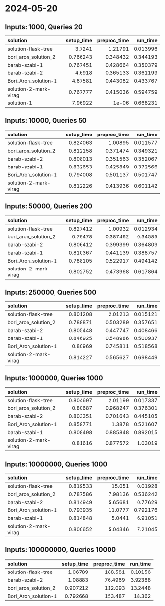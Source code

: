 # 2024-05-20

## Inputs: 1000, Queries 20

| solution              |   setup_time |   preproc_time |   run_time |
|:----------------------|-------------:|---------------:|-----------:|
| solution-flask-tree   |     3.7241   |       1.21791  |   0.013996 |
| bori_aron_solution_2  |     0.766243 |       0.348432 |   0.344193 |
| barab-szabi-1         |     0.767451 |       0.428664 |   0.350379 |
| barab-szabi-2         |     4.6918   |       0.365133 |   0.361199 |
| Bori_Aron_solution-1  |     4.67581  |       0.443082 |   0.433767 |
| solution-2-mark-virag |     0.767777 |       0.415036 |   0.594759 |
| solution-1            |     7.96922  |       1e-06    |   0.668231 |

## Inputs: 10000, Queries 50

| solution              |   setup_time |   preproc_time |   run_time |
|:----------------------|-------------:|---------------:|-----------:|
| solution-flask-tree   |     0.824063 |       1.00895  |   0.011577 |
| bori_aron_solution_2  |     0.812158 |       0.371474 |   0.349321 |
| barab-szabi-2         |     0.808013 |       0.351563 |   0.352067 |
| barab-szabi-1         |     0.832653 |       0.425849 |   0.372566 |
| Bori_Aron_solution-1  |     0.794008 |       0.501137 |   0.501747 |
| solution-2-mark-virag |     0.812226 |       0.413936 |   0.601142 |

## Inputs: 50000, Queries 200

| solution              |   setup_time |   preproc_time |   run_time |
|:----------------------|-------------:|---------------:|-----------:|
| solution-flask-tree   |     0.827412 |       1.00932  |   0.012934 |
| bori_aron_solution_2  |     0.79478  |       0.387462 |   0.34585  |
| barab-szabi-2         |     0.806412 |       0.399399 |   0.364809 |
| barab-szabi-1         |     0.810367 |       0.441139 |   0.388757 |
| Bori_Aron_solution-1  |     0.788105 |       0.522917 |   0.494142 |
| solution-2-mark-virag |     0.802752 |       0.473968 |   0.617864 |

## Inputs: 250000, Queries 500

| solution              |   setup_time |   preproc_time |   run_time |
|:----------------------|-------------:|---------------:|-----------:|
| solution-flask-tree   |     0.801208 |       2.01213  |   0.015121 |
| bori_aron_solution_2  |     0.789871 |       0.503289 |   0.357651 |
| barab-szabi-2         |     0.805448 |       0.447747 |   0.408466 |
| barab-szabi-1         |     0.846925 |       0.548986 |   0.500937 |
| Bori_Aron_solution-1  |     0.80969  |       0.745811 |   0.518568 |
| solution-2-mark-virag |     0.814227 |       0.565627 |   0.698449 |

## Inputs: 1000000, Queries 1000

| solution              |   setup_time |   preproc_time |   run_time |
|:----------------------|-------------:|---------------:|-----------:|
| solution-flask-tree   |     0.804697 |       2.01199  |   0.017337 |
| bori_aron_solution_2  |     0.80687  |       0.968247 |   0.376301 |
| barab-szabi-2         |     0.803351 |       0.701643 |   0.445105 |
| Bori_Aron_solution-1  |     0.859771 |       1.3878   |   0.521607 |
| barab-szabi-1         |     0.808498 |       0.885848 |   0.892015 |
| solution-2-mark-virag |     0.81616  |       0.877572 |   1.03019  |

## Inputs: 10000000, Queries 1000

| solution              |   setup_time |   preproc_time |   run_time |
|:----------------------|-------------:|---------------:|-----------:|
| solution-flask-tree   |     0.819533 |       15.051   |   0.01928  |
| bori_aron_solution_2  |     0.787586 |        7.98136 |   0.536242 |
| barab-szabi-2         |     0.814949 |        5.65681 |   0.77629  |
| Bori_Aron_solution-1  |     0.793935 |       11.0777  |   0.792176 |
| barab-szabi-1         |     0.814848 |        5.0441  |   6.91051  |
| solution-2-mark-virag |     0.800652 |        5.04346 |   7.21045  |

## Inputs: 100000000, Queries 10000

| solution             |   setup_time |   preproc_time |   run_time |
|:---------------------|-------------:|---------------:|-----------:|
| solution-flask-tree  |     1.06789  |       188.581  |    0.10156 |
| barab-szabi-2        |     1.08883  |        76.4969 |    3.92388 |
| bori_aron_solution_2 |     0.907212 |       112.093  |   13.2448  |
| Bori_Aron_solution-1 |     0.792668 |       153.487  |   18.362   |